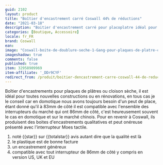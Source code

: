 ```yaml
---
guid: 2102
layout: product
title: "Boîtier d'encastrement carré Coswall 44% de réductions"
date: "2021-03-18"
description: "Boitier d'encastrement carré pour placoplatre idéal pour les modules domotiques"
categories: [Boutique, Accessoire]
locale: fr_FR
brand: Coswall
ean:
image: "Coswall-boite-de-doublure-seche-1-Gang-pour-plaques-de-platre-cloisons-placo.jpg"
imageshadow: true
comments: false
published: true
item: 32958909969
item-affiliate: '_DDr9CYF'
redirect_from: /produit/boitier-dencastrement-carre-coswall-44-de-reductions
---
```


Boîtier d'encastrements pour plaques de plâtres ou cloison sèche, il est idéal pour toutes nouvelles constructions ou en rénovations, en tous cas je le conseil car en domotique nous avons toujours besoin d'un peut de place, étant donné qu'il à 83mm de côté il est compatible avec l'ensemble des interrupteurs du marché qui ont 86mm de côté, c'est heureusement souvent le cas en domotique et sur le marché chinois. Pour en revenir à Coswall, ils produisent des boites d'encastrements qualitatives et peut onéreuse présenté avec l'interrupteur Moes tactile.

1. noté {{star}} sur {{totalstar}} avis autant dire que la qualité est là
2. le plastique est de bonne facture
3. un encastrement généreux
4. compatible avec tout interrupteur de 86mm de côté y compris en version US, UK et EU
